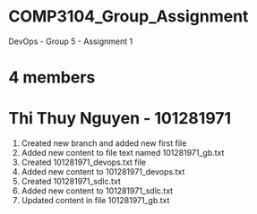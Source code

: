 # COMP3104_Group_Assignment
DevOps - Group 5 - Assignment 1
# 4 members
# Thi Thuy Nguyen - 101281971
1. Created new branch and added new first file 
2. Added new content to file text named 101281971_gb.txt
3. Created 101281971_devops.txt file
4. Added new content to 101281971_devops.txt
5. Created 101281971_sdlc.txt
6. Added new content to 101281971_sdlc.txt
7. Updated content in file 101281971_gb.txt